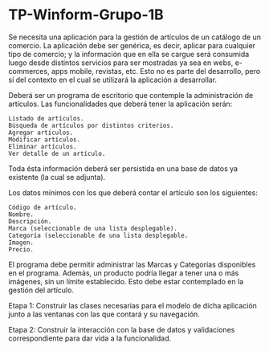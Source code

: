 # TP-Winform-Grupo-1B
Se necesita una aplicación para la gestión de artículos de un catálogo de un comercio. La aplicación debe ser genérica, es decir, aplicar para cualquier tipo de comercio; y la información que en ella se cargue será consumida luego desde distintos servicios para ser mostradas ya sea en webs, e-commerces, apps mobile, revistas, etc. Esto no es parte del desarrollo, pero sí del contexto en el cual se utilizará la aplicación a desarrollar.

Deberá ser un programa de escritorio que contemple la administración de artículos. Las funcionalidades que deberá tener la aplicación serán:

    Listado de artículos.
    Búsqueda de artículos por distintos criterios.
    Agregar artículos.
    Modificar artículos.
    Eliminar artículos.
    Ver detalle de un artículo.

Toda ésta información deberá ser persistida en una base de datos ya existente (la cual se adjunta).

Los datos mínimos con los que deberá contar el artículo son los siguientes:

    Código de artículo.
    Nombre.
    Descripción.
    Marca (seleccionable de una lista desplegable).
    Categoría (seleccionable de una lista desplegable.
    Imagen.
    Precio.

El programa debe permitir administrar las Marcas y Categorías disponibles en el programa. Además, un producto podría llegar a tener una o más imágenes, sin un límite establecido. Esto debe estar contemplado en la gestión del artículo.

Etapa 1: Construir las clases necesarias para el modelo de dicha aplicación junto a las ventanas con las que contará y su navegación.

Etapa 2: Construir la interacción con la base de datos y validaciones correspondiente para dar vida a la funcionalidad.

